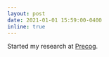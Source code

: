 ```yaml
---
layout: post
date: 2021-01-01 15:59:00-0400
inline: true
---
```


Started my research at [Precog](https://precog.iiit.ac.in/).
